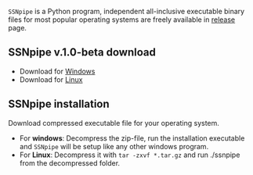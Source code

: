 `SSNpipe` is a Python program, independent all-inclusive executable binary files for most popular operating systems are freely available in [release](https://github.com/ahvdk/ssnpipe/releases) page.

## SSNpipe v.1.0-beta download
- Download for [Windows](https://github.com/ahvdk/SSNpipe/releases/download/v.1.0-beta/SSNpipe_windows.zip)
- Download for [Linux](https://github.com/ahvdk/SSNpipe/releases/download/v.1.0-beta/SSNpipe_unix.tar.gz)

## SSNpipe installation
Download compressed executable file for your operating system.

- For **windows**: Decompress the zip-file, run the installation executable and `SSNpipe` will be setup like any other windows program.
- For **Linux**: Decompress it with `tar -zxvf *.tar.gz` and run ./ssnpipe from the decompressed folder.
